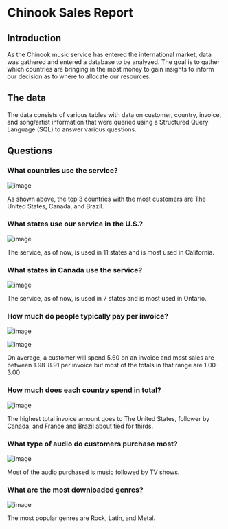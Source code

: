 # Chinook Sales Report
## Introduction 
  As the Chinook music service has entered the international market, data was gathered and entered a database to be analyzed. The goal is to gather which countries are bringing in the most money to gain insights to inform our decision as to where to allocate our resources.
## The data
   The data consists of various tables with data on customer, country, invoice, and song/artist information that were queried using a Structured Query Language (SQL) to answer various questions.
## Questions 
### What countries use the service?

![image](https://github.com/CameronBannick/Chinook-Database/blob/main/country.png)

As shown above, the top 3 countries with the most customers are The United States, Canada, and Brazil.

### What states use our service in the U.S.?

![image](https://github.com/CameronBannick/Chinook-Database/blob/main/customer_usa.png)

The service, as of now, is used in 11 states and is most used in California.

### What states in Canada use the service?

![image](https://github.com/CameronBannick/Chinook-Database/blob/main/customer_canada.png)

The service, as of now, is used in 7 states and is most used in Ontario.

### How much do people typically pay per invoice?

![image](https://github.com/CameronBannick/Chinook-Database/blob/main/invoice_boxplot.png)

![image](https://github.com/CameronBannick/Chinook-Database/blob/main/invoice_hist.png)

On average, a customer will spend 5.60 on an invoice and most sales are between 1.98-8.91 per invoice but most of the totals in that range are 1.00-3.00

### How much does each country spend in total?

![image](https://github.com/CameronBannick/Chinook-Database/blob/main/total_country.png)

The highest total invoice amount goes to The United States, follower by Canada, and France and Brazil about tied for thirds.

### What type of audio do customers purchase most?

![image](https://github.com/CameronBannick/Chinook-Database/blob/main/media_download.png)

Most of the audio purchased is music followed by TV shows.

### What are the most downloaded genres?

![image](https://github.com/CameronBannick/Chinook-Database/blob/main/genre_download.png)

The most popular genres are Rock, Latin, and Metal.


